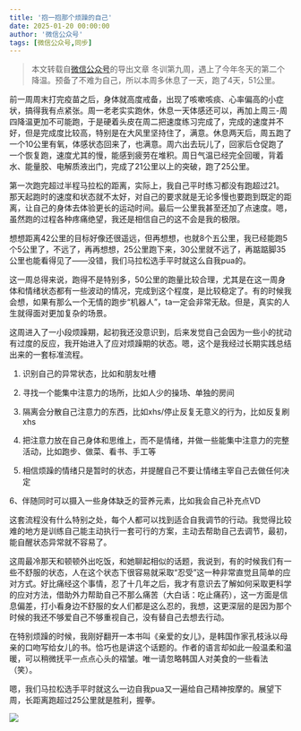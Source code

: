 ```yaml
---
title: '抱一抱那个烦躁的自己'
date: 2025-01-20 00:00:00
author: '微信公众号'
tags: [微信公众号,同步]
---
```


> 本文转载自[微信公众号](https://mp.weixin.qq.com/)的导出文章
冬训第九周，遇上了今年冬天的第二个降温。预备了不难为自己，所以本周多休息了一天，跑了4天，51公里。

前一周周末打完疫苗之后，身体就高度戒备，出现了咳嗽咳痰、心率偏高的小症状，搞得我有点紧张。周一老老实实跑休，休息一天体感还可以，再加上周三-周四降温更加不可能跑，于是硬着头皮在周二把速度练习完成了，完成的速度并不好，但是完成度比较高，特别是在大风里坚持住了，满意。休息两天后，周五跑了一个10公里有氧，体感状态回来了，也满意。周六出去玩儿了，回家后仓促跑了一个恢复跑，速度尤其的慢，能感到疲劳在堆积。周日气温已经完全回暖，背着水、能量胶、电解质液出门，完成了21公里以上的突破，跑了25公里。

第一次跑完超过半程马拉松的距离，实际上，我自己平时练习都没有跑超过21。那天起跑时的速度和状态就不太好，对自己的要求就是无论多慢也要跑到既定的距离，让自己的身体去体验更长的运动时间。最后一公里我甚至还加了点速度。嗯，虽然跑的过程各种疼痛绝望，我还是相信自己的这不会是我的极限。

想想距离42公里的目标好像还很遥远，但再想想，也就8个五公里，我已经能跑5个5公里了，不远了，再再想想，25公里跑下来，30公里就不远了，再踮踮脚35公里也能看得见了——没错，我们马拉松选手平时就这么自我pua的。

这一周总得来说，跑得不是特别多，50公里的跑量比较合理，尤其是在这一周身体和情绪状态都有一些波动的情况，完成到这个程度，是比较稳定了。有的时候我会想，如果有那么一个无情的跑步“机器人”，ta一定会非常无敌。但是，真实的人生就得面对更加复杂的场景。

这周进入了一小段烦躁期，起初我还没意识到，后来发觉自己会因为一些小的扰动有过度的反应，我开始进入了应对烦躁期的状态。嗯，这个是我经过长期实践总结出来的一套标准流程。

1. 识别自己的异常状态，比如和朋友吐槽

2. 寻找一个能集中注意力的场所，比如人少的操场、单独的房间

3. 隔离会分散自己注意力的东西，比如xhs/停止反复无意义的行为，比如反复刷xhs

4. 把注意力放在自己身体和思维上，而不是情绪，并做一些能集中注意力的完整活动，比如跑步、做菜、看书、手工等

5. 相信烦躁的情绪只是暂时的状态，并提醒自己不要让情绪主宰自己去做任何决定

6、伴随同时可以摄入一些身体缺乏的营养元素，比如我会自己补充点VD

这套流程没有什么特别之处，每个人都可以找到适合自我调节的行动。我觉得比较难的地方是训练自己能主动执行一套可行的方案，主动去帮助自己去调节，最初，能自醒状态异常就不容易了。

这周最冷那天和顿顿外出吃饭，和她聊起相似的话题，我说到，有的时候我们有一些不舒服的状态，人在这个状态下很容易就采取“忍受”这一种非常直觉且简单的应对方式。好比痛经这个事情，忍了十几年之后，我才有意识去了解如何采取更科学的应对方法，借助外力帮助自己不那么痛苦（大白话：吃止痛药），这一方面是信息偏差，打小看身边不舒服的女人们都是这么忍的，我想，这更深层的是因为那个时候的我还不够爱自己不够重视自己，没有替自己去想去行动。

在特别烦躁的时候，我刚好翻开一本书叫《亲爱的女儿》，是韩国作家孔枝泳以母亲的口吻写给女儿的书。恰巧也是讲这个话题的。作者的语言却如此一般温柔和温暖，可以稍微抚平一点点心头的褶皱。唯一请忽略韩国人对美食的一些看法（笑）。

嗯，我们马拉松选手平时就这么一边自我pua又一遍给自己精神按摩的。展望下周，长距离跑超过25公里就是胜利，握拳。

![](./assets/17556660425350.9032198108969774.png)